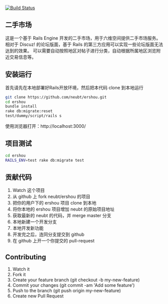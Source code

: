 [![Build Status](https://travis-ci.org/neubt/ershou.png)](https://travis-ci.org/neubt/ershou)

## 二手市场

这是一个基于 Rails Engine 开发的二手市场，用于六维空间提供二手市场服务。
相对于 Discuz! 的论坛版面，基于 Rails 的第三方应用可以实现一些论坛版面无法达到的效果。
可以需要自动按照地区对帖子进行分类，自动根据所属地区浏览附近交易信息等。

## 安装运行

首先请先在本地部署好Rails开放环境，然后把本代码 clone 到本地运行

```bash
git clone https://github.com/neubt/ershou.git
cd ershou
bundle install
rake db:migrate:reset
test/dummy/script/rails s
```

使用浏览器打开：http://localhost:3000/

## 项目测试

```bash
cd ershou
RAILS_ENV=test rake db:migrate test
```

## 贡献代码

1. Watch 这个项目
2. 从 github 上 fork neubt/ershou 的项目
3. 把你的用户下的 ershou 项目 clone 到本地
4. 将你本地的 ershou 项目增加 neubt 的原始项目地址
5. 获取最新的 neubt 的代码，并 merge master 分支
6. 本地新建一个开发分支
7. 本地开发新功能
8. 开发完之后，连同分支提交到 github
9. 在 github 上开一个你提交的 pull-request

## Contributing

1. Watch it
2. Fork it
3. Create your feature branch (git checkout -b my-new-feature)
4. Commit your changes (git commit -am 'Add some feature')
5. Push to the branch (git push origin my-new-feature)
6. Create new Pull Request

